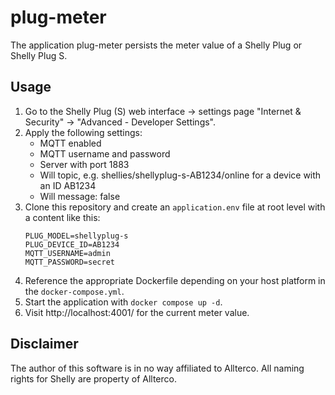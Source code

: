 # plug-meter

The application plug-meter persists the meter value of a Shelly Plug or Shelly Plug S.

## Usage

1. Go to the Shelly Plug (S) web interface &rarr; settings page "Internet & Security" &rarr; "Advanced - Developer Settings".
2. Apply the following settings:
   - MQTT enabled
   - MQTT username and password
   - Server with port 1883
   - Will topic, e.g. shellies/shellyplug-s-AB1234/online for a device with an ID AB1234
   - Will message: false
3. Clone this repository and create an `application.env` file at root level with a content like this:
   ```
   PLUG_MODEL=shellyplug-s
   PLUG_DEVICE_ID=AB1234
   MQTT_USERNAME=admin
   MQTT_PASSWORD=secret
   ```
4. Reference the appropriate Dockerfile depending on your host platform in the `docker-compose.yml`.
5. Start the application with `docker compose up -d`.
6. Visit http://localhost:4001/ for the current meter value.

## Disclaimer

The author of this software is in no way affiliated to Allterco. All naming rights for Shelly are property of Allterco.
